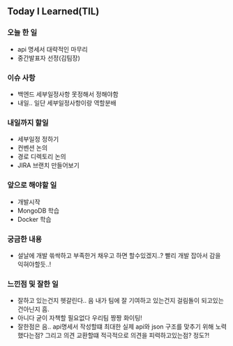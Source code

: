 ## Today I Learned(TIL)

### 오늘 한 일
- api 명세서 대략적인 마무리
- 중간발표자 선정(김팀장)

### 이슈 사항
- 백엔드 세부일정사항 못정해서 정해야함
- 내일.. 일단 세부일정사항이랑 역할분배

### 내일까지 할일
- 세부일정 정하기
- 컨벤션 논의
- 경로 디렉토리 논의
- JIRA 브랜치 만들어보기
###  앞으로 해야할 일
- 개발시작
- MongoDB 학습
- Docker 학습

### 궁금한 내용
- 설날에 개발 쓲싹하고 부족한거 채우고 하면 할수있겠지..? 빨리 개발 잡아서 감을 익혀야할듯..!

### 느낀점 및 잘한 일
- 잘하고 있는건지 헷갈린다.. 음 내가 팀에 잘 기여하고 있는건지 걸림돌이 되고있는건아닌지 흠.
- 아니다 굳이 자책할 필요없다 우리팀 짱짱 화이팅!
- 잘한점은 음.. api명세서 작성할떄 최대한 실제 api와 json 구조를 맞추기 위해 노력했다는점? 그리고 의견 교환할떄 적극적으로 의견을 피력하고있는점? 정도?!

